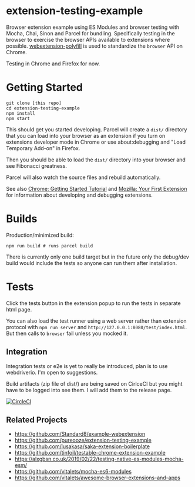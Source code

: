 
# extension-testing-example

Browser extension example using ES Modules and browser testing with Mocha,
Chai, Sinon and Parcel for bundling.  Specifically testing in the browser to
exercise the browser APIs available to extensions where possible.
[webextension-polyfill](https://github.com/mozilla/webextension-polyfill) is
used to standardize the `browser` API on Chrome.

Testing in Chrome and Firefox for now.

# Getting Started

```
git clone [this repo]
cd extension-testing-example
npm install
npm start
```

This should get you started developing.  Parcel will create a `dist/` directory
that you can load into your browser as an extension if you turn on extensions
developer mode in Chrome or use about:debugging and "Load Temporary Add-on" in
Firefox.

Then you should be able to load the `dist/` directory into your browser and see
Fibonacci greatness.

Parcel will also watch the source files and rebuild automatically.

See also [Chrome: Getting Started
Tutorial](https://developers.chrome.com/extensions/getstarted) and 
[Mozilla: Your First Extension](https://developer.mozilla.org/en-US/docs/Mozilla/Add-ons/WebExtensions/Your_first_WebExtension) for information about developing and debugging extensions.

# Builds

Production/minimized build:

```
npm run build # runs parcel build
```

There is currently only one build target but in the future only the debug/dev
build would include the tests so anyone can run them after installation.

# Tests

Click the tests button in the extension popup to run the tests in separate html
page.

You can also load the test runner using a web server rather than extension
protocol with `npm run server` and `http://127.0.0.1:8080/test/index.html`.
But then calls to `browser` fail unless you mocked it.

## Integration

Integration tests or e2e is yet to really be introduced, plan is to use
webdriverio.  I'm open to suggestions.

Build artifacts (zip file of dist/) are being saved on CirlceCI but you might
have to be logged into see them.  I will add them to the release page.

[![CircleCI](https://circleci.com/gh/mandric/extension-testing-example.svg?style=svg)](https://circleci.com/gh/mandric/extension-testing-example)

## Related Projects

- https://github.com/Standard8/example-webextension
- https://github.com/pureooze/extension-testing-example
- https://github.com/lusakasa/saka-extension-boilerplate
- https://github.com/tinfoil/testable-chrome-extension-example
- https://alxgbsn.co.uk/2019/02/22/testing-native-es-modules-mocha-esm/
- https://github.com/vitalets/mocha-es6-modules
- https://github.com/vitalets/awesome-browser-extensions-and-apps

